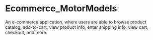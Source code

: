 # Ecommerce_MotorModels
An e-commerce application, where users are able to browse product catalog, add-to-cart, view product info, enter shipping info, view cart, checkout, and more.
